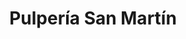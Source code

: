 ---
title: "Pulpería San Martín"
url: /tegucigalpa/pulperia-san-martin-avenida-san-martin-de-porres-9/
shop: Kiosk
---